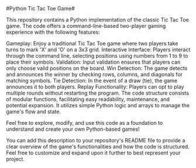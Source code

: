 #Python Tic Tac Toe Game#

This repository contains a Python implementation of the classic Tic Tac Toe game. The code offers a command-line-based two-player gaming experience with the following features:

Gameplay: Enjoy a traditional Tic Tac Toe game where two players take turns to mark 'X' and 'O' on a 3x3 grid.
Interactive Interface: Players interact through the command line, selecting positions using numbers from 1 to 9 to place their symbols.
Validation: Input validation ensures that players can only choose valid positions on the board.
Win Detection: The game detects and announces the winner by checking rows, columns, and diagonals for matching symbols.
Tie Detection: In the event of a draw (tie), the game announces it to both players.
Replay Functionality: Players can opt to play multiple rounds without restarting the program.
The code structure consists of modular functions, facilitating easy readability, maintenance, and potential expansion. It utilizes simple Python logic and arrays to manage the game's flow and state.

Feel free to explore, modify, and use this code as a foundation to understand and create your own Python-based games!

You can add this description to your repository's README file to provide a clear overview of the game's functionalities and how the code is structured. Feel free to customize and expand upon it further to best represent your project.





